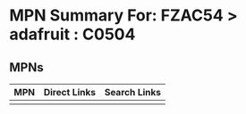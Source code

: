 



# MPN Summary For: FZAC54 > adafruit : C0504

## MPNs
  

|MPN|Direct Links|Search Links|
| :--- | :--- | :--- |
||||
